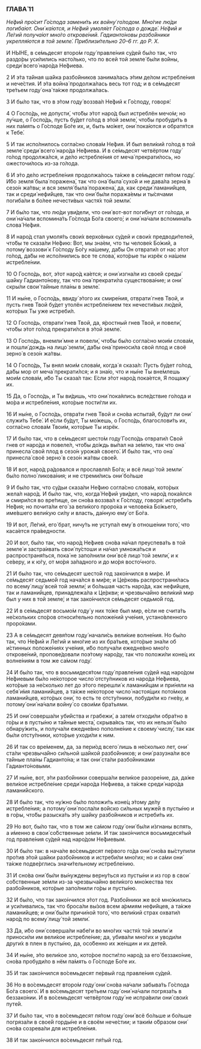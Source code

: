 ### ГЛАВА́ 11

_Не́фий про́сит Го́спода замени́ть их войну́ го́лодом. Мно́гие лю́ди погиба́ют. Они́ ка́ются, и Не́фий умоля́ет Го́спода о дожде́. Не́фий и Ле́гий получа́ют мно́го открове́ний. Гадианто́новы разбо́йники укрепля́ются в той земле́. Приблизи́тельно 20–6 гг. до Р. Х._

И НЫ́НЕ, в се́мьдесят второ́м году́ правле́ния су́дей бы́ло так, что раздо́ры уси́лились насто́лько, что по всей той земле́ бы́ли во́йны, среди́ всего́ наро́да Не́фиева.

2 И э́та та́йная ша́йка разбо́йников занима́лась э́тим де́лом истребле́ния и нече́стия. И э́та война́ продолжа́лась весь тот год; и в се́мьдесят тре́тьем году́ она́ та́кже продолжа́лась.

3 И бы́ло так, что в э́том году́ воззва́л Не́фий к Го́споду, говоря́:

4 О Госпо́дь, не допусти́, что́бы э́тот наро́д был истреблён мечо́м; но лу́чше, о Госпо́дь, пусть бу́дет го́лод в э́той земле́, что́бы пробуди́ть в них па́мять о Го́споде Бо́ге их, и, быть мо́жет, они́ пока́ются и обратя́тся к Тебе́.

5 И так испо́лнилось согла́сно слова́м Не́фия. И был вели́кий го́лод в той земле́ среди́ всего́ наро́да Не́фиева. И в се́мьдесят четвёртом году́ го́лод продолжа́лся, и де́ло истребле́ния от меча́ прекрати́лось, но ожесточи́лось из-за го́лода.

6 И э́то де́ло истребле́ния продолжа́лось та́кже в се́мьдесят пя́том году́. И́бо земля́ была́ поражена́, так что она́ была́ сухо́й и не дава́ла зерна́ в сезо́н жа́твы; и вся земля́ была́ поражена́, да, как среди́ ламани́йцев, так и среди́ нефи́йцев, так что они́ бы́ли поража́емы и ты́сячами погиба́ли в бо́лее нечести́вых частя́х той земли́.

7 И бы́ло так, что лю́ди уви́дели, что они́ вот-вот поги́бнут от го́лода, и они́ на́чали вспомина́ть Го́спода Бо́га своего́; и они́ на́чали вспомина́ть слова́ Не́фия.

8 И наро́д стал умоля́ть свои́х верхо́вных су́дей и свои́х предводи́телей, что́бы те сказа́ли Не́фию: Вот, мы зна́ем, что ты челове́к Бо́жий, а потому́ воззови́ к Го́споду Бо́гу на́шему, да́бы Он отврати́л от нас э́тот го́лод, да́бы не испо́лнились все те слова́, кото́рые ты изрёк о на́шем истребле́нии.

10 О Госпо́дь, вот, э́тот наро́д ка́ется; и они́ изгна́ли из свое́й среды́ ша́йку Гадианто́нову, так что она́ прекрати́ла существова́ние; и они́ скры́ли свои́ та́йные пла́ны в земле́.

11 И ны́не, о Госпо́дь, ввиду́ э́того их смире́ния, отврати́ гнев Твой, и пусть гнев Твой бу́дет утолён истребле́нием тех нечести́вых лю́дей, кото́рых Ты уже истреби́л.

12 О Госпо́дь, отврати́ гнев Твой, да, я́ростный гнев Твой, и повели́, что́бы э́тот го́лод прекрати́лся в э́той земле́.

13 О Госпо́дь, внемли́ мне и повели́, что́бы бы́ло согла́сно мои́м слова́м, и пошли́ дождь на лицо́ земли́, да́бы она́ приноси́ла свой плод и своё зерно́ в сезо́н жа́твы.

14 О Госпо́дь, Ты внял мои́м слова́м, когда́ я сказа́л: Пусть бу́дет го́лод, да́бы мор от меча́ прекрати́лся; и я зна́ю, что и ны́не Ты вне́млешь мои́м слова́м, и́бо Ты сказа́л так: Е́сли э́тот наро́д пока́ется, Я пощажу́ их.

15 Да, о Госпо́дь, и Ты ви́дишь, что они́ пока́ялись всле́дствие го́лода и мо́ра и истребле́ния, кото́рые пости́гли их.

16 И ны́не, о Госпо́дь, отвра́ти гнев Твой и сно́ва испыта́й, бу́дут ли они́ служи́ть Тебе́. И е́сли бу́дут, Ты мо́жешь, о Госпо́дь, благослови́ть их, согла́сно слова́м Твои́м, кото́рые Ты изрёк.

17 И бы́ло так, что в се́мьдесят шесто́м году́ Госпо́дь отврати́л Свой гнев от наро́да и повеле́л, что́бы до́ждь вы́пал на зе́млю, так что она́ принесла́ свой плод в сезо́н урожа́я своего́. И бы́ло так, что она́ принесла́ своё зерно́ в сезо́н жа́твы свое́й.

18 И вот, наро́д ра́довался и прославля́л Бо́га; и всё лицо́ той земли́ бы́ло полно́ ликова́ния; и не стреми́лись они́ бо́льше

9 И бы́ло так, что су́дьи сказа́ли Не́фию согла́сно слова́м, кото́рых жела́л наро́д. И бы́ло так, что, когда́ Не́фий уви́дел, что наро́д пока́ялся и смири́лся во вре́тище, он сно́ва воззва́л к Го́споду, говоря́: истреби́ть Не́фия; но почита́ли его́ за вели́кого проро́ка и челове́ка Бо́жьего, име́вшего вели́кую си́лу и власть, да́нную ему́ от Бо́га.

19 И вот, Ле́гий, его́ брат, ничу́ть не уступа́л ему́ в отноше́нии того́, что каса́ется пра́ведности.

20 И вот, бы́ло так, что наро́д Не́фиев сно́ва на́чал преуспева́ть в той земле́ и застра́ивать свои́ пу́стоши и на́чал умножа́ться и распространя́ться, пока́ не запо́лнили они́ всё лицо́ той земли́, и к се́веру, и к ю́гу, от мо́ря за́падного и до мо́ря восто́чного.

21 И бы́ло так, что се́мьдесят шесто́й год зако́нчился в ми́ре. И се́мьдесят седьмо́й год нача́лся в ми́ре; и Це́рковь распространи́лась по всему́ лицу́ всей той земли́; и бо́льшая часть наро́да, как нефи́йцев, так и ламани́йцев, принадлежа́ла к Це́ркви; и чрезвыча́йно вели́кий мир был у них в той земле́; и так зако́нчился се́мьдесят седьмо́й год.

22 И в се́мьдесят восьмо́м году́ у них то́же был мир, е́сли не счита́ть не́скольких спо́ров относи́тельно положе́ний уче́ния, устано́вленного проро́ками.

23 А в се́мьдесят девя́том году́ начали́сь вели́кие волне́ния. Но бы́ло так, что Не́фий и Ле́гий и мно́гие из их бра́тьев, кото́рые зна́ли об и́стинных положе́ниях уче́ния, и́бо получа́ли ежедне́вно мно́го открове́ний, пропове́довали поэ́тому наро́ду, так что положи́ли коне́ц их волне́ниям в том же са́мом году́.

24 И бы́ло так, что в восьмидеся́том году́ правле́ния су́дей над наро́дом Не́фиевым бы́ло не́которое число́ отсту́пников из наро́да Не́фиева, кото́рые за не́сколько лет до э́того перешли́ к ламани́йцам и при́няли на себя́ и́мя ламани́йцев, а та́кже не́которое число́ настоя́щих пото́мков ламани́йцев, кото́рых они́, то есть те отсту́пники, побуди́ли ко гне́ву, и потому́ они́ на́чали войну́ со свои́ми бра́тьями.

25 И они́ соверша́ли уби́йства и грабежи́, а зате́м отходи́ли обра́тно в го́ры и в пусты́ню и та́йные места́, скрыва́ясь так, что их нельзя́ бы́ло обнару́жить, и получа́ли ежедне́вно пополне́ние к своему́ числу́, так как бы́ли отсту́пники, кото́рые уходи́ли к ним.

26 И так со вре́менем, да, за пери́од всего́ лишь в не́сколько лет, они́ ста́ли чрезвыча́йно си́льной ша́йкой разбо́йников; и они́ разузна́ли все та́йные пла́ны Гадианто́на; и так они́ ста́ли разбо́йниками Гадианто́новыми.

27 И ны́не, вот, э́ти разбо́йники соверша́ли вели́кое разоре́ние, да, да́же вели́кое истребле́ние среди́ наро́да Не́фиева, а та́кже среди́ наро́да ламани́йского.

28 И бы́ло так, что ну́жно бы́ло положи́ть коне́ц э́тому де́лу истребле́ния; а потому́ они́ посла́ли во́йско си́льных муже́й в пусты́ню и в го́ры, что́бы разыска́ть э́ту ша́йку разбо́йников и истреби́ть их.

29 Но вот, бы́ло так, что в том же са́мом году́ они́ бы́ли и́згнаны вспять, а и́менно в свои́ со́бственные зе́мли. И так зако́нчился восьмидеся́тый год правле́ния су́дей над наро́дом Не́фиевым.

30 И бы́ло так: в нача́ле во́семьдесят пе́рвого го́да они́ сно́ва вы́ступили про́тив э́той ша́йки разбо́йников и истреби́ли мно́гих; но и са́ми они́ та́кже подве́рглись значи́тельному истребле́нию.

31 И сно́ва они́ бы́ли вы́нуждены верну́ться из пусты́ни и из гор в свои́ со́бственные зе́мли из-за чрезвыча́йно вели́кого мно́жества тех разбо́йников, кото́рые запо́лнили го́ры и пусты́ню.

32 И бы́ло, что так зако́нчился э́тот год. Разбо́йники же всё мно́жились и уси́ливались, так что броса́ли вы́зов всем а́рмиям нефи́йцев, а та́кже ламани́йцев; и они́ бы́ли причи́ной того́, что вели́кий страх охвати́л наро́д по всему́ лицу́ той земли́.

33 Да, и́бо они́ соверша́ли набе́ги во мно́гих частя́х той земли́ и приноси́ли им вели́кое истребле́ние; да, убива́ли мно́гих и уводи́ли други́х в плен в пусты́ню, да, осо́бенно их же́нщин и их дете́й.

34 И ны́не, э́то вели́кое зло, кото́рое пости́гло наро́д за его́ беззако́ние, сно́ва пробуди́ло в нём па́мять о Го́споде Бо́ге их.

35 И так зако́нчился во́семьдесят пе́рвый год правле́ния су́дей.

36 Но в во́семьдесят второ́м году́ они́ сно́ва на́чали забыва́ть Го́спода Бо́га своего́. И в во́семьдесят тре́тьем году́ они́ на́чали погряза́ть в беззако́нии. И в во́семьдесят четвёртом году́ не испра́вили они́ свои́х путе́й.

37 И бы́ло так, что в во́семьдесят пя́том году́ они́ всё бо́льше и бо́льше погряза́ли в свое́й горды́не и в своём нече́стии; и таки́м о́бразом они́ сно́ва созрева́ли для истребле́ния.

38 И так зако́нчился во́семьдесят пя́тый год.
